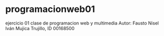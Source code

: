 # programacionweb01
ejercicio 01 clase de programacion web y multimedia
Autor: Fausto Nisel Iván Mujica Trujillo, ID 00168500